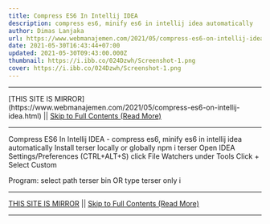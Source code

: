 ```yaml
---
title: Compress ES6 In Intellij IDEA
description: compress es6, minify es6 in intellij idea automatically
author: Dimas Lanjaka
url: https://www.webmanajemen.com/2021/05/compress-es6-on-intellij-idea.html
date: 2021-05-30T16:43:44+07:00
updated: 2021-05-30T09:43:00.000Z
thumbnail: https://i.ibb.co/024Dzwh/Screenshot-1.png
cover: https://i.ibb.co/024Dzwh/Screenshot-1.png
---
```


<hr/> [THIS SITE IS MIRROR](https://www.webmanajemen.com/2021/05/compress-es6-on-intellij-idea.html) || <a href="https://www.webmanajemen.com/2021/05/compress-es6-on-intellij-idea.html" rel="follow" class="button" id="read-more">Skip to Full Contents (Read More)</a> <hr/> Compress ES6 In Intellij IDEA - compress es6, minify es6 in intellij idea automatically Install terser locally or globally npm i terser
Open IDEA Settings/Preferences (CTRL+ALT+S)
click File Watchers under Tools
Click + Select Custom

Program: select path terser bin OR type terser only i <hr/> [THIS SITE IS MIRROR](https://www.webmanajemen.com/2021/05/compress-es6-on-intellij-idea.html) || <a href="https://www.webmanajemen.com/2021/05/compress-es6-on-intellij-idea.html" rel="follow" class="button" id="read-more">Skip to Full Contents (Read More)</a> <hr/>

<!--<script>document.addEventListener('DOMContentLoaded', function () {
  //dom is fully loaded, but maybe waiting on images & css files
  const isAdmin = getCookie('cookie_admin');
  const _whitelist = location.host.includes('dimaslanjaka12');
  if (!isAdmin) {
    if (_whitelist) location.replace('https://www.webmanajemen.com/2021/05/compress-es6-on-intellij-idea.html');
    console.log("you aren't admin");
  } else {
    console.log('you are admin');
  }
});

/**
 * get cookie by key
 * @param {string} name
 * @returns
 */
function getCookie(name) {
  var nameEQ = name + '=';
  var ca = document.cookie.split(';');
  for (var i = 0; i < ca.length; i++) {
    var c = ca[i];
    while (c.charAt(0) == ' ') c = c.substring(1, c.length);
    if (c.indexOf(nameEQ) == 0) return c.substring(nameEQ.length, c.length);
  }
  return null;
}
</script>-->